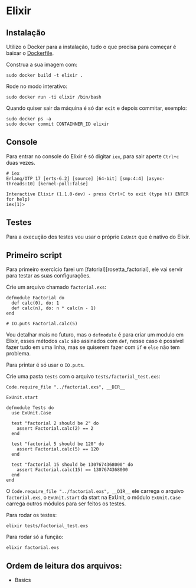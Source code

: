 Elixir
==

Instalação
--
Utilizo o Docker para a instalação, tudo o que precisa para começar é baixar o [Dockerfile][docker_elixir].

Construa a sua imagem com:

    sudo docker build -t elixir .

Rode no modo interativo:

    sudo docker run -ti elixir /bin/bash

Quando quiser sair da máquina é só dar `exit` e depois commitar, exemplo:

    sudo docker ps -a
    sudo docker commit CONTAINNER_ID elixir

Console
--
Para entrar no console do Elixir é só digitar `iex`,  para sair aperte `Ctrl+c` duas vezes.

    # iex
    Erlang/OTP 17 [erts-6.2] [source] [64-bit] [smp:4:4] [async-threads:10] [kernel-poll:false]

    Interactive Elixir (1.1.0-dev) - press Ctrl+C to exit (type h() ENTER for help)
    iex(1)>

Testes
--
Para a execução dos testes vou usar o próprio `ExUnit` que é nativo do Elixir.

Primeiro script
--
Para primeiro exercício farei um [fatorial][rosetta_factorial], ele vai servir para testar as suas configurações.

Crie um arquivo chamado `factorial.exs`:

    defmodule Factorial do
      def calc(0), do: 1
      def calc(n), do: n * calc(n - 1)
    end

    # IO.puts Factorial.calc(5)

Vou detalhar mais no futuro, mas o `defmodule` é para criar um modulo em Elixir, esses métodos `calc` são assinados com `def`, nesse caso é possível fazer tudo em uma linha, mas se quiserem fazer com `if` e `else` não tem problema.

Para printar é só usar o `IO.puts`.

Crie uma pasta `tests` com o arquivo `tests/factorial_test.exs`:

    Code.require_file "../factorial.exs", __DIR__

    ExUnit.start

    defmodule Tests do
      use ExUnit.Case

      test "factorial 2 should be 2" do
        assert Factorial.calc(2) == 2
      end

      test "factorial 5 should be 120" do
        assert Factorial.calc(5) == 120
      end

      test "factorial 15 should be 1307674368000" do
        assert Factorial.calc(15) == 1307674368000
      end
    end

O `Code.require_file "../factorial.exs", __DIR__` ele carrega o arquivo `factorial.exs`,  o `ExUnit.start`  da start na ExUnit,  o módulo `ExUnit.Case` carrega outros módulos para ser feitos os testes.

Para rodar os testes:

    elixir tests/factorial_test.exs

Para rodar só a função:

    elixir factorial.exs

Ordem de leitura dos arquivos:
--

 - Basics

[docker_elixir]: https://raw.githubusercontent.com/vagnerzampieri/docker-files/master/elixir/Dockerfile

